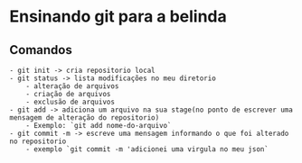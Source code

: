# Ensinando git para a belinda


## Comandos
	- git init -> cria repositorio local
	- git status -> lista modificações no meu diretorio
		- alteração de arquivos
		- criação de arquivos
		- exclusão de arquivos		 
	- git add -> adiciona um arquivo na sua stage(no ponto de escrever uma mensagem de alteração do repositorio)
		- Exemplo: `git add nome-do-arquivo`
	- git commit -m -> escreve uma mensagem informando o que foi alterado no repositorio
		- exemplo `git commit -m 'adicionei uma virgula no meu json`
	
